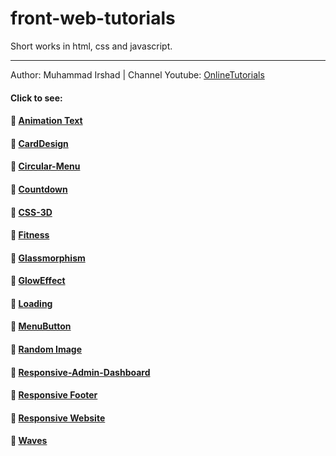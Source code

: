 # front-web-tutorials
Short works in html, css and javascript.

---
Author: Muhammad Irshad | Channel Youtube: [OnlineTutorials](https://www.youtube.com/c/OnlineTutorials4Designers)
#### Click to see:
#### 🚀 [Animation Text](https://front-web-tutorials.vercel.app/Animation-Text/main.html)
#### 🚀 [CardDesign](https://front-web-tutorials.vercel.app/CardDesign/main.html)
#### 🚀 [Circular-Menu](https://front-web-tutorials.vercel.app/Circular-Menu/main.html)
#### 🚀 [Countdown](https://front-web-tutorials.vercel.app/Countdown/main.html)
#### 🚀 [CSS-3D](https://front-web-tutorials.vercel.app/CSS-3D/main.html)
#### 🚀 [Fitness](https://front-web-tutorials.vercel.app/Fitness/main.html)
#### 🚀 [Glassmorphism](https://front-web-tutorials.vercel.app/Glassmorphism/main.html)
#### 🚀 [GlowEffect](https://front-web-tutorials.vercel.app/GlowEffect/main.html)
#### 🚀 [Loading](https://front-web-tutorials.vercel.app/Loading/main.html)
#### 🚀 [MenuButton](https://front-web-tutorials.vercel.app/MenuButton/main.html)
#### 🚀 [Random Image](https://front-web-tutorials.vercel.app/Random-Image/main.html)
#### 🚀 [Responsive-Admin-Dashboard](https://front-web-tutorials.vercel.app/Responsive-Admin-Dashboard/main.html)
#### 🚀 [Responsive Footer](https://front-web-tutorials.vercel.app/Responsive-Footer/main.html)
#### 🚀 [Responsive Website](https://front-web-tutorials.vercel.app/Responsive-Website/main.html)
#### 🚀 [Waves](https://front-web-tutorials.vercel.app/Waves/main.html)
